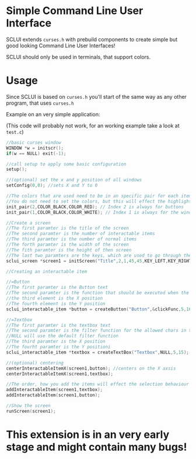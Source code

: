 # Simple Command Line User Interface

SCLUI extends ```curses.h``` with prebuild components to create simple but good looking Command Line User Interfaces!

SCLUI should only be used in terminals, that support colors.

# Usage
Since SCLUI is based on ```curses.h``` you'll start of the same way as any other program, that uses ```curses.h```

Example on an very simple application:

(This code will probably not work, for an working example take a look at ```test.c```)

```C
//basic curses window
WINDOW *w = initscr();
if(w == NULL) exit(-1);

//call setup to apply some basic configuration
setup();

//(optional) set the x and y position of all windows
setConfig(0,0); //sets X and Y to 0

//The colors that are used need to be in an specific pair for each item
//You do not need to set the colors, but this will effect the highlighting and overall usage 
init_pair(2,COLOR_BLACK,COLOR_RED); // Index 2 is always for buttons
init_pair(1,COLOR_BLACK,COLOR_WHITE); // Index 1 is always for the window border

//Create a screen
//The first paramter is the title of the screen
//The second paramter is the number of interactable items
//The third paramter is the number of normal items
//The forth paramter is the width of the screen
//The fith paramter is the height of then screen
//The last two paramters are the keys, which are used to go through the items
sclui_screen *screen1 = initScreen("Title",2,1,45,45,KEY_LEFT,KEY_RIGHT);

//Creating an interactable item

//=Button
//The first paramter is the Button text
//The second paramter is the function that should be executed when the button is clicked
//the third element is the X position
//The fourth element is the Y position
sclui_interactable_item *button = createButton("Button",&clickFunc,5,10);

//=Textbox
//The first paramter is the textbox text
//The second paramter is the filter function for the allowed chars in the textbox. 
//NULL will use the default filter function 
//The third paramter is the X position
//The fourht paramter is the Y positioni
sclui_interactable_item *textbox = createTextBox("Textbox",NULL,5,15);

//(optional) centering
centerInteractableItemX(screen1,button); //centers on the X axsis
centerInteractableItemX(screen1,textbox);

//The order, how you add the items will effect the selection behaviour
addInteractableItem(screen1,textbox);
addInteractableItem(screen1,button);

//Show the screen
runScreen(screen1);
```




# This extension is in an very early stage and might contain many bugs!
